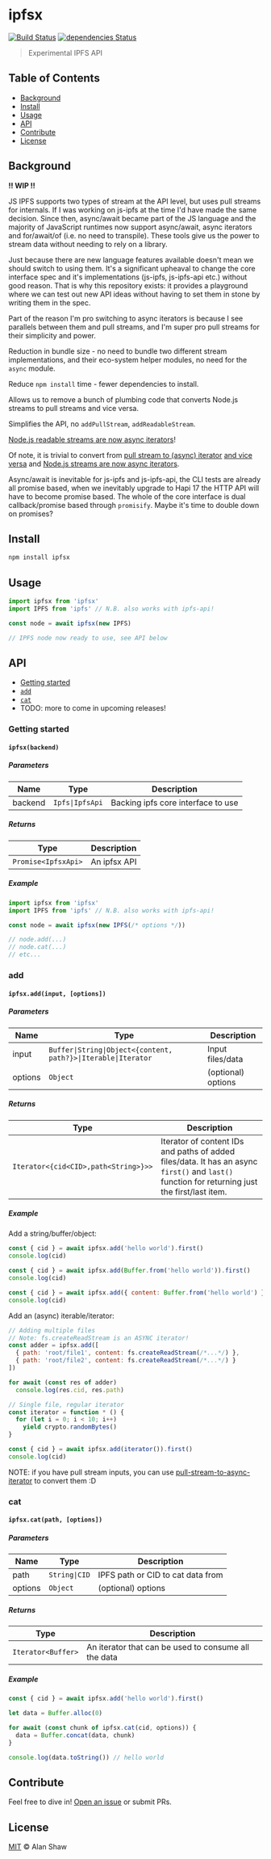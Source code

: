 # ipfsx

[![Build Status](https://travis-ci.org/alanshaw/ipfsx.svg?branch=master)](https://travis-ci.org/alanshaw/ipfsx) [![dependencies Status](https://david-dm.org/alanshaw/ipfsx/status.svg)](https://david-dm.org/alanshaw/ipfsx)

> Experimental IPFS API

## Table of Contents

* [Background](#background)
* [Install](#install)
* [Usage](#usage)
* [API](#api)
* [Contribute](#contribute)
* [License](#license)

## Background

**!! WIP !!**

JS IPFS supports two types of stream at the API level, but uses pull streams for internals. If I was working on js-ipfs at the time I'd have made the same decision. Since then, async/await became part of the JS language and the majority of JavaScript runtimes now support async/await, async iterators and for/await/of (i.e. no need to transpile). These tools give us the power to stream data without needing to rely on a library.

Just because there are new language features available doesn't mean we should switch to using them. It's a significant upheaval to change the core interface spec and it's implementations (js-ipfs, js-ipfs-api etc.) without good reason. That is why this repository exists: it provides a playground where we can test out new API ideas without having to set them in stone by writing them in the spec.

Part of the reason I'm pro switching to async iterators is because I see parallels between them and pull streams, and I'm super pro pull streams for their simplicity and power.

Reduction in bundle size - no need to bundle two different stream implementations, and their eco-system helper modules, no need for the `async` module.

Reduce `npm install` time - fewer dependencies to install.

Allows us to remove a bunch of plumbing code that converts Node.js streams to pull streams and vice versa.

Simplifies the API, no `addPullStream`, `addReadableStream`.

[Node.js readable streams are now async iterators](https://github.com/nodejs/node/pull/17755)!

Of note, it is trivial to convert from [pull stream to (async) iterator](https://github.com/alanshaw/pull-stream-to-async-iterator) [and vice versa](https://github.com/alanshaw/async-iterator-to-pull-stream) and [Node.js streams are now async iterators](http://2ality.com/2018/04/async-iter-nodejs.html).

Async/await is inevitable for js-ipfs and js-ipfs-api, the CLI tests are already all promise based, when we inevitably upgrade to Hapi 17 the HTTP API will have to become promise based. The whole of the core interface is dual callback/promise based through `promisify`. Maybe it's time to double down on promises?

## Install

```sh
npm install ipfsx
```

## Usage

```js
import ipfsx from 'ipfsx'
import IPFS from 'ipfs' // N.B. also works with ipfs-api!

const node = await ipfsx(new IPFS)

// IPFS node now ready to use, see API below
```

## API

* [Getting started](#getting-started)
* [`add`](#add)
* [`cat`](#cat)
* TODO: more to come in upcoming releases!

### Getting started

#### `ipfsx(backend)`

##### Parameters

| Name | Type | Description |
|------|------|-------------|
| backend | `Ipfs\|IpfsApi` | Backing ipfs core interface to use |

##### Returns

| Type | Description |
|------|-------------|
| `Promise<IpfsxApi>` | An ipfsx API |

##### Example

```js
import ipfsx from 'ipfsx'
import IPFS from 'ipfs' // N.B. also works with ipfs-api!

const node = await ipfsx(new IPFS(/* options */))

// node.add(...)
// node.cat(...)
// etc...
```

### add

#### `ipfsx.add(input, [options])`

##### Parameters

| Name | Type | Description |
|------|------|-------------|
| input | `Buffer\|String\|Object<{content, path?}>\|Iterable\|Iterator` | Input files/data |
| options | `Object` | (optional) options |

##### Returns

| Type | Description |
|------|-------------|
| `Iterator<{cid<CID>,path<String>}>>` | Iterator of content IDs and paths of added files/data. It has an async `first()` and `last()` function for returning just the first/last item. |

##### Example

Add a string/buffer/object:

```js
const { cid } = await ipfsx.add('hello world').first()
console.log(cid)
```

```js
const { cid } = await ipfsx.add(Buffer.from('hello world')).first()
console.log(cid)
```

```js
const { cid } = await ipfsx.add({ content: Buffer.from('hello world') }).first()
console.log(cid)
```

Add an (async) iterable/iterator:

```js
// Adding multiple files
// Note: fs.createReadStream is an ASYNC iterator!
const adder = ipfsx.add([
  { path: 'root/file1', content: fs.createReadStream(/*...*/) },
  { path: 'root/file2', content: fs.createReadStream(/*...*/) }
])

for await (const res of adder)
  console.log(res.cid, res.path)
```

```js
// Single file, regular iterator
const iterator = function * () {
  for (let i = 0; i < 10; i++)
    yield crypto.randomBytes()
}

const { cid } = await ipfsx.add(iterator()).first()
console.log(cid)
```

NOTE: if you have pull stream inputs, you can use [pull-stream-to-async-iterator](https://github.com/alanshaw/pull-stream-to-async-iterator) to convert them :D

### cat

#### `ipfsx.cat(path, [options])`

##### Parameters

| Name | Type | Description |
|------|------|-------------|
| path | `String\|CID` | IPFS path or CID to cat data from |
| options | `Object` | (optional) options |

##### Returns

| Type | Description |
|------|-------------|
| `Iterator<Buffer>` | An iterator that can be used to consume all the data |

##### Example

```js
const { cid } = await ipfsx.add('hello world').first()

let data = Buffer.alloc(0)

for await (const chunk of ipfsx.cat(cid, options)) {
  data = Buffer.concat(data, chunk)
}

console.log(data.toString()) // hello world
```

## Contribute

Feel free to dive in! [Open an issue](https://github.com/alanshaw/ipfsx/issues/new) or submit PRs.

## License

[MIT](LICENSE) © Alan Shaw
